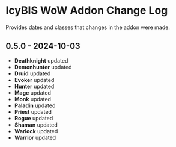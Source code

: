 # IcyBIS WoW Addon Change Log

Provides dates and classes that changes in the addon were made.

## 0.5.0 - 2024-10-03

- **Deathknight** updated
- **Demonhunter** updated
- **Druid** updated
- **Evoker** updated
- **Hunter** updated
- **Mage** updated
- **Monk** updated
- **Paladin** updated
- **Priest** updated
- **Rogue** updated
- **Shaman** updated
- **Warlock** updated
- **Warrior** updated


